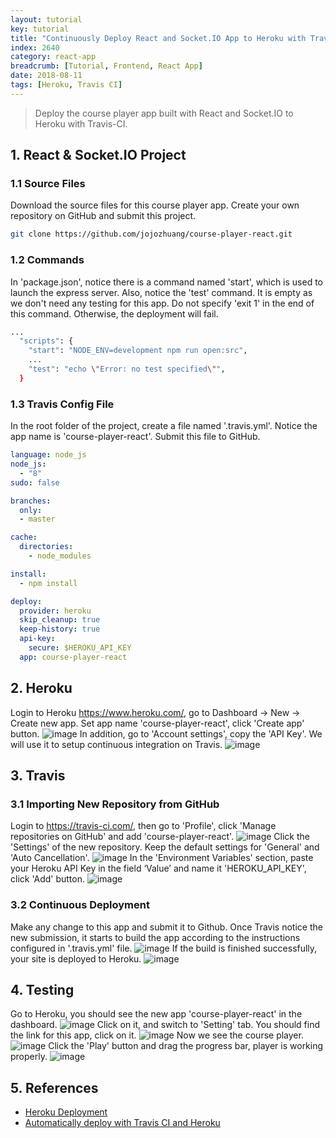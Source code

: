 ```yaml
---
layout: tutorial
key: tutorial
title: "Continuously Deploy React and Socket.IO App to Heroku with Travis-CI"
index: 2640
category: react-app
breadcrumb: [Tutorial, Frontend, React App]
date: 2018-08-11
tags: [Heroku, Travis CI]
---
```


> Deploy the course player app built with React and Socket.IO to Heroku with Travis-CI.

## 1. React & Socket.IO Project
### 1.1 Source Files
Download the source files for this course player app. Create your own repository on GitHub and submit this project.
```sh
git clone https://github.com/jojozhuang/course-player-react.git
```
### 1.2 Commands
In 'package.json', notice there is a command named 'start', which is used to launch the express server. Also, notice the 'test' command. It is empty as we don't need any testing for this app. Do not specify 'exit 1' in the end of this command. Otherwise, the deployment will fail.
```sh
...
  "scripts": {
    "start": "NODE_ENV=development npm run open:src",
    ...
    "test": "echo \"Error: no test specified\"",
  }
```
### 1.3 Travis Config File
In the root folder of the project, create a file named '.travis.yml'. Notice the app name is 'course-player-react'. Submit this file to GitHub.
```yml
language: node_js
node_js:
  - "8"
sudo: false

branches:
  only:
  - master

cache:
  directories:
    - node_modules

install:
  - npm install

deploy:
  provider: heroku
  skip_cleanup: true
  keep-history: true
  api-key:
    secure: $HEROKU_API_KEY
  app: course-player-react
```

## 2. Heroku
Login to Heroku https://www.heroku.com/, go to Dashboard -> New -> Create new app. Set app name 'course-player-react', click 'Create app' button.
![image](/public/images/frontend/2640/heroku_createapp.png)
In addition, go to 'Account settings', copy the 'API Key'. We will use it to setup continuous integration on Travis.
![image](/public/images/frontend/2640/heroku_apikey.png)  

## 3. Travis
### 3.1 Importing New Repository from GitHub
Login to https://travis-ci.com/, then go to 'Profile', click 'Manage repositories on GitHub' and add 'course-player-react'.
![image](/public/images/frontend/2640/travis_add_repository.png)
Click the 'Settings' of the new repository. Keep the default settings for 'General' and 'Auto Cancellation'.
![image](/public/images/frontend/2640/travis_settings.png)
In the 'Environment Variables' section, paste your Heroku API Key in the field ‘Value’ and name it 'HEROKU_API_KEY', click 'Add' button.
![image](/public/images/frontend/2640/travis_environment_variable.png)
### 3.2 Continuous Deployment
Make any change to this app and submit it to Github. Once Travis notice the new submission, it starts to build the app according to the instructions configured in '.travis.yml' file.
![image](/public/images/frontend/2640/travis_build.png)
If the build is finished successfully, your site is deployed to Heroku.
![image](/public/images/frontend/2640/travis_deploy.png)  

## 4. Testing
Go to Heroku, you should see the new app 'course-player-react' in the dashboard.
![image](/public/images/frontend/2640/heroku_newapp.png)
Click on it, and switch to 'Setting' tab. You should find the link for this app, click on it.
![image](/public/images/frontend/2640/heroku_link.png)
Now we see the course player.
![image](/public/images/frontend/2640/test_home.png)
Click the 'Play' button and drag the progress bar, player is working properly.
![image](/public/images/frontend/2640/test_playing.png)

## 5. References
* [Heroku Deployment](https://docs.travis-ci.com/user/deployment/heroku/)
* [Automatically deploy with Travis CI and Heroku](https://medium.com/@felipeluizsoares/automatically-deploy-with-travis-ci-and-heroku-ddba1361647f)
